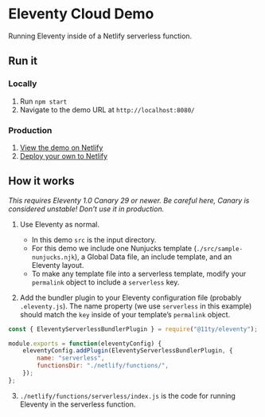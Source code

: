 # Eleventy Cloud Demo

Running Eleventy inside of a Netlify serverless function.

## Run it

### Locally

1. Run `npm start`
1. Navigate to the demo URL at `http://localhost:8080/`

### Production

1. [View the demo on Netlify](https://demo-eleventy-serverless.netlify.app)
1. [Deploy your own to Netlify](https://app.netlify.com/start/deploy?repository=https://github.com/11ty/demo-eleventy-serverless)

## How it works

_This requires Eleventy 1.0 Canary 29 or newer. Be careful here, Canary is considered unstable! Don’t use it in production._

1. Use Eleventy as normal.
    - In this demo `src` is the input directory.
    - For this demo we include one Nunjucks template (`./src/sample-nunjucks.njk`), a Global Data file, an include template, and an Eleventy layout.
    - To make any template file into a serverless template, modify your `permalink` object to include a `serverless` key.

2. Add the bundler plugin to your Eleventy configuration file (probably `.eleventy.js`). The name property (we use `serverless` in this example) should match the `key` inside of your template’s `permalink` object.

```js
const { EleventyServerlessBundlerPlugin } = require("@11ty/eleventy");

module.exports = function(eleventyConfig) {
    eleventyConfig.addPlugin(EleventyServerlessBundlerPlugin, {
        name: "serverless",
        functionsDir: "./netlify/functions/",
    });
};
```

3. `./netlify/functions/serverless/index.js` is the code for running Eleventy in the serverless function.